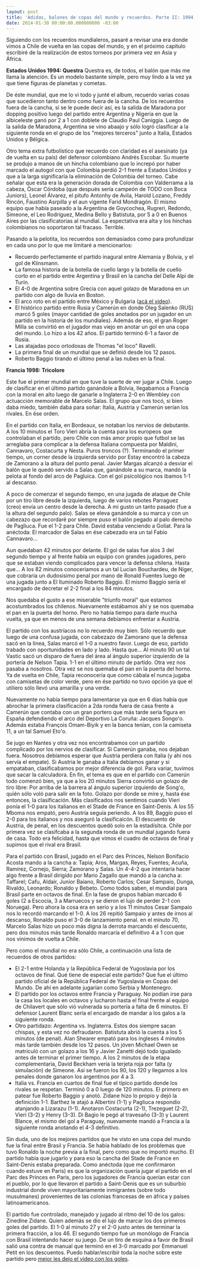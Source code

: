 ```yaml
---
layout: post
title: 'Adidas, balones de copas del mundo y recuerdos. Parte II: 1994 - 1998'
date: 2014-01-30 00:00:00.000000000 -03:00
---
```

Siguiendo con los recuerdos mundialeros, pasaré a revisar una era donde vimos a Chile de vuelta en las copas del mundo, y en el próximo capítulo escribiré de la realización de estos torneos por primera vez en Asia y África.

**Estados Unidos 1994: Questra**
Questra es, de todos, el balón que más me llama la atención. Es un modelo bastante simple, pero muy lindo a la vez ya que tiene figuras de planetas y cometas.

De éste mundial, que me lo vi todo y junté el album, recuerdo varias cosas que sucedieron tanto dentro como fuera de la cancha. De los recuerdos fuera de la cancha, si se le puede decir así, es la salida de Maradona por dopping positivo luego del partido entre Argentina y Nigeria en que la albiceleste ganó por 2 a 1 con doblete de Claudio Paul Caniggia. Luego de la salida de Maradona, Argentina se vino abaajo y sólo logró clasificar a la siguiente ronda en el grupo de los "mejores terceros" junto a	Italia, Estados Unidos y Bélgica.

Otro tema extra futbolístico que recuerdo con claridad es el asesinato (ya de vuelta en su país) del defensor colombiano Andrés Escobar. Su muerte se produjo a manos de un hincha colombiano que lo increpó por  haber marcado el autogol con que Colombia perdió 2-1 frente a Estados Unidos y que a la larga significaría la eliminación de Colombia del torneo. Cabe señalar que esta era la generación dorada de Colombia con Valderrama a la cabeza, Óscar Córdoba (que después sería campeón de TODO con Boca Juniors), Leonel Álvarez, el pitufo Antonhy de Avila, Harold Lozano, Freddy Rincón, Faustino Asrpilla y el aun vigente Farid Mondragón. El mismo equipo que había paseado a la Argentina de Goycochea, Rugreri, Redondo, Simeone, el Leo Rodríguez, Medina Bello y Batistuta, por 5 a 0 en Buenos Aires por las clasificatorias al mundial. La espectativa era alta y los hinchas colombianos no soportaron tal fracaso. Terrible.

Pasando a la pelotita, los recuerdos son demasiados como para profundizar en cada uno por lo que me limitaré a mencionarlos: 

- Recuerdo perfectamente el partido inagural entre Alemania y Bolvia, y el gol de Klinsmann. 
- La famosa historia de la botella de cuello largo y la botella de cuello corto en el partido entre Argentina y Brasil en la cancha del Delle Alpi de Turín.
- El 4-0 de Argentina sobre Grecia con aquel golazo de Maradona en un partido con algo de lluvia en Boston. 
- El arco roto en el partido entre México y Bulgaria ([acá el video](http://www.youtube.com/watch?v=jq5S7qRkpQ8)).
- El histórico partido entre Rusia y Camerún en donde Oleg Salenko (RUS) marcó 5 goles (mayor cantidad de goles anotados por un jugador en un partido en la historia de los mundiales). Además de eso, el gran Roger Milla se convirtió en el jugador mas viejo en anotar un gol en una copa del mundo. Lo hizo a los 42 años. El partido terminó 6-1 a favor de Rusia.
- Las atajadas poco ortodoxas de Thomas "el loco" Ravelli. 
- La primera final de un mundial que se definió desde los 12 pasos.
- Roberto Baggio tirando el último penal a las nubes en la final.

**Francia 1998: Tricolore**

Este fue el primer mundial en que tuve la suerte de ver jugar a Chile. Luego de clasificar en el último partido ganándole a Bolvia, llegabamos a Francia con la moral en alto luego de ganarle a Inglaterra 2-0 en Wembley con actuacción memorable de Marcelo Salas. El grupo que nos tocó, si bien daba miedo, también daba para soñar: Italia, Austria y Camerún serían los rivales. En ése orden.

En el partido con Italia, en Bordeaux, se notaban los nervios de debutante. A los 10 minutos el Toro Vieri abría la cuenta para los europeos que controlaban el partido, pero Chile con más amor propio que futbol se las arreglaba para complicar a la defensa Italiana compuesta por Maldini, Cannavaro, Costacurta y Nesta. Puros troncos (?). Terminando el primer tiempo, un corner desde la izquierda servido por Estay encontró la cabeza de Zamorano a la altura del punto penal. Javier Margas alcanzó a desviar el balón que le quedó servido a Salas que, ganándole a su marca, mandó la pelota al fondo del arco de Pagluica. Con el gol psicológico nos ibamos 1-1 al descanso.

A poco de comenzar el segundo tiempo, en una jugada de ataque de Chile por un tiro libre desde la izquierda, luego de varios rebotes Parraguez (creo) envía un centro desde la derecha. A mi gusto un tanto pasado (fue a la altura del segundo palo). Salas se eleva ganándole a su marca y con un cabezazo que recordaré por siempre puso el balón pegado al palo derecho de Pagliuca. Fue el 1-2 para Chile. David estaba venciendo a Goliat. Para la anéctoda: El marcador de Salas en ése cabezado era un tal Fabio Cannavaro...

Aun quedaban 42 minutos por delante. El gol de salas fue alos 3 del segundo tiempo y al frente había un equipo con grandes jugadores, pero que se estaban viendo complicados para vencer la defensa chilena. Hasta que... A los 82 minutos conoceriamos a un tal Lucian Bouchardeu, de Níger, que cobraría un dudosisimo penal por mano de Ronald Fuentes luego de una jugada junto a El Iluminado Roberto Baggio. El mismo Baggio sería el encargado de decretar el 2-2 final a los 84 minutos.

Nos quedaba el gusto a ese miserable "triunfo moral" que estamos acostumbrados los chilenos. Nuevamente estábamos ahí y se nos quemaba el pan en la puerta del horno. Pero no había tiempo para darle mucha vuelta, ya que en menos de una semana debíamos enfrentar a Austria.

El partido con los austríacos no lo recuerdo muy bien. Sólo recuerdo que luego de una confusa jugada, con cabezazo de Zamorano que la defensa sacó en la linea, Salas marcó el 1-0 a nuestro favor. Luego de eso, partido trabado con oportunidades en lado y lado. Hasta que... Al minuto 90 un tal Vastic sacó un disparo de fuera del área al ángulo superior izquierdo de la portería de Nelson Tapia. 1-1 en el último minuto de partido. Otra vez nos pasaba a nosotros. Otra vez se nos quemaba el pan en la puerta del horno. Ya de vuelta en Chile, Tapia reconocería que como cábala el nunca jugaba con camisetas de color verde, pero en ése partido no tuvo opción ya que el utiliero sólo llevó una amarilla y una verde.

Nuevamente no había tiempo para lamentarse ya que en 6 días había que abrochar la primera clasificación a 2da ronda fuera de casa frente a Camerún que contaba con un gran portero que más tarde sería figura en España defendiendo el arco del Deportivo La Coruña: Jacques Songo'o. Además estaba François Omam-Biyik y en la banca tenían, con la camiseta 11, a un tal Samuel Eto'o.

Se jugo en Nantes y otra vez nos encontrabamos con un partido complicado por los nervios de clasificar. Si Camerún ganaba, nos dejaban fuera. Nosotros debíamos esperar que Austria perdiera con Italia (y ahí nos servía el empate). Si Austria le ganaba a Italia debíamos ganar y si empataban, clasificabamos por mejor diferencia de gol. Para variar, tuvimos que sacar la calculadora. En fin, el tema es que en el partido con Camerún todo comenzó bien, ya que a los 20 minutos Sierra convirtió un golazo de tiro libre: Por arriba de la barrera al ángulo superior izquierdo de Song'o, quién sólo voló para salir en la foto. Golazo por donde se mire y, hasta ése entonces, la clasificación. Más clasificados nos sentimos cuando Vieri ponía el 1-0 para los italianos en el Stade de France en Saint-Denis. A los 55 Mboma nos empató, pero Austría seguía periendo. A los 89, Baggio puso el 2-0 para los italianos y nos aseguró la clasificaicón. El descuento de Austria, de penal, en los descuentos quedó solo en la estadísitca. Chile por primera vez se clasifcaba a la segunda ronda de un mundial jugando fuera de casa. Todo era felicidad, hasta que vimos el cuadro de octavos de final y supimos que el rival era Brasil.

Para el partido con Brasil, jugado en el Parc des Princes, Nelson Bonifacio Acosta mando a la cancha a: Tapia; Aros, Margas, Reyes, Fuentes; Acuña, Ramírez, Cornejo, Sierra; Zamorano y Salas. Un 4-4-2 que intentaría hacer algo frente a Brasil dirigido por Mario Zagallo que mandó a la cancha a: Taffarel; Cafu, Aldair, Junior Baiano, Roberto Carlos; Cesar Sampaio, Dunga, Rivaldo, Leonardo; Ronaldo y Bebeto. Como todos saben, el mundial para Brasil parte en octavos de final. En la fase de grupos habían marcado 6 goles (2 a Escocia, 3 a Marruecos y se dieron el lujo de perder 2-1 con Noruega). Pero ahora la cosa era en serio y a los 11 minutos Cesar Sampaio nos lo recordó marcando el 1-0. A los 26 repitió Sampaio y antes de irnos al descanso, Ronaldo puso el 3-0 de lanzamiento penal. en el minuto 70, Marcelo Salas hizo un poco más digna la derrota marcando el descuento, pero dos minutos más tarde Ronaldo marcaría el definitivo 4 a 1 con que nos vinimos de vuelta a Chile.

Pero como el mundial no era sólo Chile, a continuación una lista de recuerdos de otros partidos:

- El 2-1 entre Holanda y la República Federal de Yugoslavia por los octavos de final. Qué tiene de especial este partido? Que fue el último partido oficial de la República Federal de Yugoslavia en Copas del Mundo. De ahí en adelante jugarían como Serbia y Montenegro.
- El partido por los octavos entre Francia y Paraguay. No podían irse para la casa los locales en octavos y lucharon hasta el final frente al equipo de Chilavert que sólo vió vulnerada su portería a falta de 6 minutos. El defensor Laurent Blanc sería el encargado de mandar a los galos a la siguiente ronda.
- Otro partidazo: Argentina vs. Inglaterra. Estos dos siempre sacan chispas, y esta vez no defraudaron. Batistuta abrió la cuenta a los 5 minutos (de penal). Alan Shearer empató para los ingleses 4 minutos más tarde también desde los 12 pasos. Un jóven Michael Owen se matriculó con un golazo a los 16 y Javier Zanetti dejó todo igualado antes de terminar el primer tiempo. A los 2 minutos de la etapa complementaria, David Beckham vería la terjeta roja por falta (y simulación) de Simeone. Así se fueron los 90, los 120 y llegamos a los penales donde ganaron los argentinos por 4 a 3.
- Italia vs. Francia en cuartos de final fue el típico partido donde los rivales se respetan. Terminó 0 a 0 luego de 120 minutos. El primero en patear fue Roberto Baggio y anotó. Zidane hizo lo propio y dejó la definición 1-1. Barthez le atajó a Albertini (1-1) y Pagliuca respondio atanjando a Lizarazu (1-1). Anotaron Costacurta (2-1), Trezeguet (2-2), Vieri (3-2) y Henry (3-3). Di Bagio le pegó al travesaño (3-3) y Laurent Blance, el mismo del gol a Paraguay, nuevamente mandó a Francia a la siguiente ronda anotando el 4-3 definitivo.

Sin duda, uno de los mejores partidos que he visto en una copa del mundo fue la final entre Brasil y Francia. Se había hablado de los problemas que tuvo Ronaldo la noche previa a la final, pero como que no importó mucho. El partido había que jugarlo y para eso la cancha del Stade de France en Saint-Denis estaba preparada. Como anéctoda (que me confirmaron cuando estuve en Paris) es que la organización quería jugar el partido en el Parc des Princes en Paris, pero los jugadores de Francia querían estar con el pueblo, por lo que llevaron el partido a Saint-Denis que es un suburbio industrial donde viven mayoritariamente inmigrantes (sobre todo musulmanes) provenientes de las colonias francesas de en áfrica y países latinoamericanos. 

El partido fue controlado, manejado y jugado al ritmo del 10 de los galos: Zinedine Zidane. Quien además se dio el lujo de marcar los dos primeros goles del partido. El 1-0 al minuto 27 y el 2-0 justo antes de terminar la primera fracción, a los 46. El segundo tiempo fue un monólogo de Francia con Brasil intentando hacer su juego. De un tiro de esquina a favor de Brasil salió una contra de manual que terminó en el 3-0 marcado por Emmanuel Petit en los descuentos. Puedo hablar/escribir toda la noche sobre este partido pero [mejor les dejo el video con los goles](http://www.youtube.com/watch?v=H8mEJ8lsf9U).
